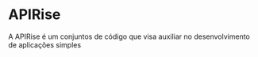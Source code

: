 # APIRise
A APIRise é um conjuntos de código que visa auxiliar no desenvolvimento de aplicações simples 
